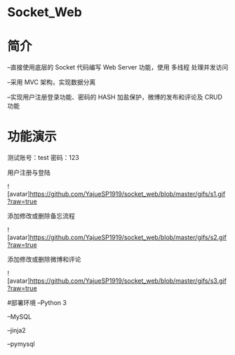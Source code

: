 # Socket_Web
# 简介
–直接使用底层的 Socket 代码编写 Web Server 功能，使用 多线程 处理并发访问

–采用 MVC 架构，实现数据分离

–实现用户注册登录功能、密码的 HASH 加盐保护，微博的发布和评论及 CRUD 功能

# 功能演示
测试账号：test 密码：123

用户注册与登陆

![avatar]https://github.com/YajueSP1919/socket_web/blob/master/gifs/s1.gif?raw=true

添加修改或删除备忘流程

![avatar]https://github.com/YajueSP1919/socket_web/blob/master/gifs/s2.gif?raw=true

添加修改或删除微博和评论

![avatar]https://github.com/YajueSP1919/socket_web/blob/master/gifs/s3.gif?raw=true

#部署环境
–Python 3

–MySQL

–jinja2

–pymysql

